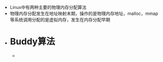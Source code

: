 - Linux中有两种主要的物理内存分配算法
- 物理内存分配发生在地址映射末期，操作的是物理内存地址，malloc，mmap等系统调用分配的是虚拟内存，发生在内存分配早期
- # Buddy算法
	-